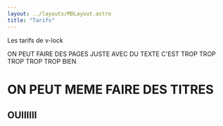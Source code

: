 ```yaml
---
layout: ../layouts/MDLayout.astro
title: "Tarifs"
---
```



Les tarifs de v-lock

ON PEUT FAIRE DES PAGES JUSTE AVEC DU TEXTE C'EST TROP TROP TROP TROP TROP BIEN

# ON PEUT MEME FAIRE DES TITRES 

## OUIIIIII